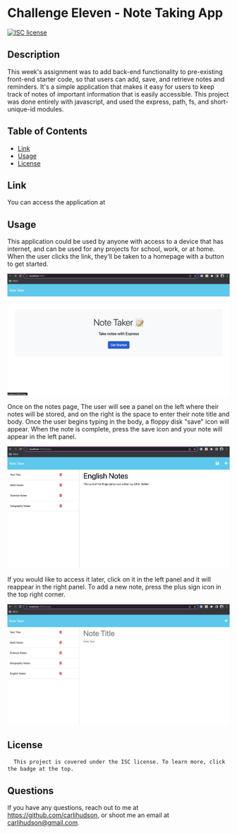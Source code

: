 #  Challenge Eleven - Note Taking App

  [![ISC license](https://img.shields.io/badge/License-ISC-blue.svg)](https://choosealicense.com/licenses/isc/)
        
  ## Description
   This week's assignment was to add back-end functionality to pre-existing front-end starter code, so that users can add, save, and retrieve notes and reminders. It's a simple application that makes it easy for users to keep track of notes of important information that is easily accessible. This project was done entirely with javascript, and used the express, path, fs, and short-unique-id modules.
  
  ## Table of Contents
  - [Link](#link)
  - [Usage](#usage)
  - [License](#license)

   ## Link
  You can access the application at 
  
  ## Usage
  This application could be used by anyone with access to a device that has internet, and can be used for any projects for school, work, or at home. When the user clicks the link, they'll be taken to a homepage with a button to get started. 
  
  ![Alt text](./public/assets/images/home-page.png)
  
  Once on the notes page, The user will see a panel on the left where their notes will be stored, and on the right is the space to enter their note title and body. Once the user begins typing in the body, a floppy disk "save" icon will appear. When the note is complete, press the save icon and your note will appear in the left panel. 
  
  ![Alt text](./public/assets/images/save-note.png)
  
  If you would like to access it later, click on it in the left panel and it will reappear in the right panel. To add a new note, press the plus sign icon in the top right corner.  

  ![Alt text](./public/assets/images/new-note.png)
  
  ## License
      This project is covered under the ISC license. To learn more, click the badge at the top.

  ## Questions
  If you have any questions, reach out to me at https://github.com/carlihudson, or shoot me an email at carlihudson@gmail.com.
   